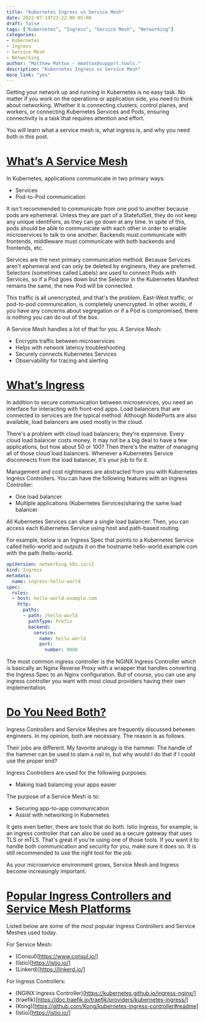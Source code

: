 ```yaml
---
title: "Kubernetes Ingress vs Service Mesh"
date: 2022-07-14T23:22:00-05:00
draft: false
tags: ["Kubernetes", "Ingress", "Service Mesh", "Networking"]
categories:
- Kubernetes
- Ingress
- Service Mesh
- Networking
author: "Matthew Mattox - mmattox@support.tools."
description: "Kubernetes Ingress vs Service Mesh"
more_link: "yes"
---
```


Getting your network up and running in Kubernetes is no easy task. No matter if you work on the operations or application side, you need to think about networking. Whether it is connecting clusters, control planes, and workers, or connecting Kubernetes Services and Pods, ensuring connectivity is a task that requires attention and effort.

You will learn what a service mesh is, what ingress is, and why you need both in this post.

<!--more-->
# [What’s A Service Mesh](#servicemesh)
In Kubernetes, applications communicate in two primary ways:
- Services
- Pod-to-Pod communication


It isn't recommended to communicate from one pod to another because pods are ephemeral. Unless they are part of a StatefulSet, they do not keep any unique identifiers, as they can go down at any time. In spite of this, pods should be able to communicate with each other in order to enable microservices to talk to one another. Backends must communicate with frontends, middleware must communicate with both backends and frontends, etc.

Services are the next primary communication method. Because Services aren't ephemeral and can only be deleted by engineers, they are preferred. Selectors (sometimes called Labels) are used to connect Pods with Services, so if a Pod goes down but the Selector in the Kubernetes Manifest remains the same, the new Pod will be connected.

This traffic is all unencrypted, and that's the problem. East-West traffic, or pod-to-pod communication, is completely unencrypted. In other words, if you have any concerns about segregation or if a Pod is compromised, there is nothing you can do out of the box.

A Service Mesh handles a lot of that for you. A Service Mesh:
- Encrypts traffic between microservices
- Helps with network latency troubleshooting
- Securely connects Kubernetes Services
- Observability for tracing and alerting

# [What’s Ingress](#ingress)
In addition to secure communication between microservices, you need an interface for interacting with front-end apps. Load balancers that are connected to services are the typical method. Although NodePorts are also available, load balancers are used mostly in the cloud.

There's a problem with cloud load balancers; they're expensive. Every cloud load balancer costs money. It may not be a big deal to have a few applications, but how about 50 or 100? Then there's the matter of managing all of those cloud load balancers. Whenever a Kubernetes Service disconnects from the load balancer, it's your job to fix it.

Management and cost nightmares are abstracted from you with Kubernetes Ingress Controllers. You can have the following features with an Ingress Controller:

- One load balancer
- Multiple applications (Kubernetes Services)sharing the same load balancer

All Kubernetes Services can share a single load balancer. Then, you can access each Kubernetes Service using host and path-based routing.

For example, below is an Ingress Spec that points to a Kubernetes Service called hello-world and outputs it on the hostname hello-world.example.com with the path /hello-world.

```yaml
apiVersion: networking.k8s.io/v1
kind: Ingress
metadata:
  name: ingress-hello-world
spec:
  rules:
  - host: hello-world.example.com
    http:
      paths:
      - path: /hello-world
        pathType: Prefix
        backend:
          service:
            name: hello-world
            port:
              number: 8080
```

The most common ingress controller is the NGINX Ingress Controller which is basically an Nginx Reverse Proxy with a wrapper that handles converting the Ingress Spec to an Nginx configuration. But of course, you can use any ingress controller you want with most cloud providers having their own implementation.

# [Do You Need Both?](#both)
Ingress Controllers and Service Meshes are frequently discussed between engineers. In my opinion, both are necessary. The reason is as follows.

Their jobs are different. My favorite analogy is the hammer. The handle of the hammer can be used to slam a nail in, but why would I do that if I could use the proper end?

Ingress Controllers are used for the following purposes:
- Making load balancing your apps easier

The purpose of a Service Mesh is to:
- Securing app-to-app communication
- Assist with networking in Kubernetes

It gets even better; there are tools that do both. Istio Ingress, for example, is an ingress controller that can also be used as a secure gateway that uses TLS or mTLS. That's great if you're using one of those tools. If you want it to handle both communication and security for you, make sure it does so. It is still recommended to use the right tool for the job.

As your microservice environment grows, Service Mesh and Ingress become increasingly important.

# [Popular Ingress Controllers and Service Mesh Platforms](#recommendtions)
Listed below are some of the most popular Ingress Controllers and Service Meshes used today.

For Service Mesh:
- (Consul)[https://www.consul.io/]
- (Istio)[https://istio.io/]
- (Linkerd)[https://linkerd.io/]

For Ingress Controllers:
- (NGINX Ingress Controller)[https://kubernetes.github.io/ingress-nginx/]
- (traefik)[https://doc.traefik.io/traefik/providers/kubernetes-ingress/]
- (Kong)[https://github.com/Kong/kubernetes-ingress-controller#readme]
- (Istio)[https://istio.io/]